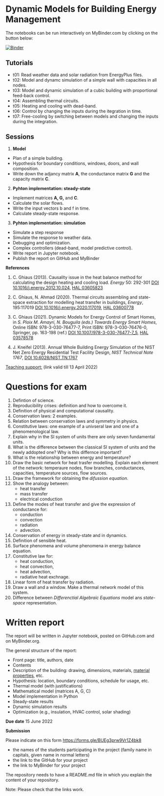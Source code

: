 # Dynamic Models for Building Energy Management

The notebooks can be run interactively on MyBinder.com by clicking on the button below:

[![Binder](https://mybinder.org/badge_logo.svg)](https://mybinder.org/v2/gh/cghiaus/dm4bem/HEAD)

## Tutorials
- t01: Read weather data and solar radiation from EnergyPlus files.
- t02: Model and dynamc simulation of a simple wall with capacities in all nodes.
- t03: Model and dynamic simulation of a cubic building with proportional feed-back control.
- t04: Assembling thermal circuits.
- t05: Heating and cooling with dead-band.
- t06: Control by changing the inputs during the itegration in time.
- t07: Free-cooling by switching between models and changing the inputs during the integration.

## Sessions
1.	**Model**
-	Plan of a simple building.
-	Hypothesis for boundary conditions, windows, doors, and wall composition.
-	Write down the adjancy matrix **A**, the conductance matrix **G** and the capacity matrix **C**.
2.	**Pyhton implementation: steady-state**
-	Implement matrices **A, G,** and **C**.
-	Calculate the solar flows.
-	Write the input vectors b and f in time.
-	Calculate steady-state response.
3.	**Pyhton implementation: simulation**
-	Simulate a step response
-	Simulate the response to weather data.
-	Debugging and optimization.
-	Complex controllers (dead-band, model predictive control).
-	Write report in Jupyter notebook.
-	Publish the report on GitHub and MyBinder

**References**

1. C. Ghiaus (2013). Causality issue in the heat balance method for calculating the design heating and cooling load. *Energy* 50: 292-301
[DOI 10.1016/j.energy.2012.10.024](http://dx.doi.org/10.1016/j.energy.2012.10.024), [HAL 03605823]( https://hal.archives-ouvertes.fr/hal-03605823/document)

2. C. Ghiaus, N. Ahmad (2020). Thermal circuits assembling and state-space extraction for modelling heat transfer in buildings, *Energy*, 195:117019
[DOI 10.1016/j.energy.2020.117019](https://doi.org/10.1016/j.energy.2020.117019), [HAL 03600778](https://hal.archives-ouvertes.fr/hal-03600778/document)

3. C. Ghiaus (2021). Dynamic Models for Energy Control of Smart Homes, in *S. Ploix M. Amayri, N. Bouguila (eds.) Towards Energy Smart Homes*, Online ISBN: 978-3-030-76477-7, Print ISBN: 978-3-030-76476-0, Springer, pp. 163-198 (ref.)
[DOI 10.1007/978-3-030-76477-7_5](https://doi.org/10.1007/978-3-030-76477-7_5), [HAL 03578578](https://hal.archives-ouvertes.fr/hal-03578578/document)

4. J. Kneifel (2013). Annual Whole Building Energy Simulation of the NIST Net Zero Energy Residential Test Facility Design, *NIST Technical Note 1767*, [DOI 10.6028/NIST.TN.1767](https://doi.org/10.6028/NIST.TN.1767)

[Teaching support:](https://filesender.renater.fr/?s=download&token=f1a3d994-0efc-4abe-bf3e-ea8085a1b22e) (link valid till 13 April 2022)

# Questions for exam
1. Defintion of science.
2. Reproducibility crises: definition and how to overcome it.
3. Definition of physical and computational causality.
4. Conservation laws: 2 examples.
5. Relation between conservation laws and symmetry in physics.
6. Constitutive laws: one example of a univseral law and one of a phenomenological law.
7. Explain why in the SI system of units there are only seven fundamental units.
8. What is the difference between the classical SI system of units and the newly addopted one? Why is this differnce important?
9. What is the relationship between energy and temperature?
10. Draw the basic network for heat trasfer modelling. Explain each element of the network: temperaure nodes, flow branches, conductances, capacities, temperature sources, flow sources.
11. Draw the framework for obtaining the *difussion equation*.
12. Show the analogy between:
    - heat transfer
    - mass transfer
    - electrical conduction
13. Define the modes of heat transfer and give the expression of conductance for:
    - conduction
    - convection
    - radiation
    - advection.
14. Conservation of energy in steady-state and in dynamics.
15. Definition of sensible heat.
16. Surface phenomena and volume phenomena in energy balance equation.
17. Constitutive law for:
    - heat conduction,
    - heat convection,
    - heat advection,
    - radiative heat exchnage.
18. Linear form of heat transfer by radiation.
19. Draw a wall and a window. Make a thermal network model of this system.
20. Difference between *Differenctial Algebraic Equations* model ans *state-space* representation.

# Written report
The report will be written in Jupyter notebook, posted on GitHub.com and on MyBinder.org.

The general structure of the report:
-	Front page: title, authors, date
-	Contents
-	Description of the building: drawing, dimensions, materials, [material properties](https://buildex.techinfus.com/en/uteplenie/teploprovodnost-uteplitelej.html), etc.
-	Hypothesis: location, boundary conditions, schedule for usage, etc.
-	Thermal model (with justifications)
-	Mathematical model (matrices A, G, C)
-	Model implementation in Python
-	Steady-state results
-	Dynamic simulation results
-	Optimization (e.g., insulation, HVAC control, solar shading)

**Due date** 15 June 2022

**Submission**

Please indicate on this form https://forms.gle/BUEg3prw9Vr1Z4bk8
- the names of the students participating in the project (family name in capitals, given name in normal letters)
- the link to the GitHub for your project
- the link to MyBinder for your project

The repository needs to have a README.md file in which you explain the content of your repository.

Note: Please check that the links work.
